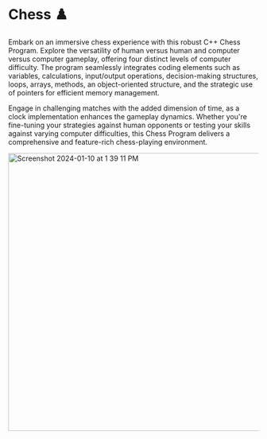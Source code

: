 # Chess ♟️

Embark on an immersive chess experience with this robust C++ Chess Program. Explore the versatility of human versus human and computer versus computer gameplay, offering four distinct levels of computer difficulty. The program seamlessly integrates coding elements such as variables, calculations, input/output operations, decision-making structures, loops, arrays, methods, an object-oriented structure, and the strategic use of pointers for efficient memory management.

Engage in challenging matches with the added dimension of time, as a clock implementation enhances the gameplay dynamics. Whether you're fine-tuning your strategies against human opponents or testing your skills against varying computer difficulties, this Chess Program delivers a comprehensive and feature-rich chess-playing environment.

<img width="559" alt="Screenshot 2024-01-10 at 1 39 11 PM" src="https://github.com/AnirudhGoel2004/Chess/assets/86214734/b5425ed5-697b-4350-ac8e-acf434b4b0f4">
